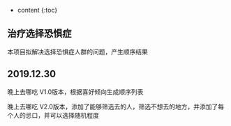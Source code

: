 

* content
{:toc}
## 治疗选择恐惧症

本项目拟解决选择恐惧症人群的问题，产生顺序结果

## 2019.12.30 

晚上去哪吃 V1.0版本，根据喜好倾向生成顺序列表

晚上去哪吃 V2.0版本，添加了能够筛选去的人，筛选不想去的地方，并添加了每个人的忌口，并可以选择随机程度 